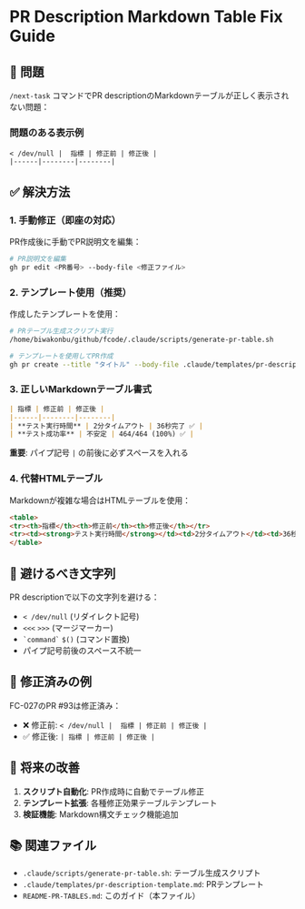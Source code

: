 # PR Description Markdown Table Fix Guide

## 🚨 問題

`/next-task` コマンドでPR descriptionのMarkdownテーブルが正しく表示されない問題：

### 問題のある表示例
```
< /dev/null |  指標 | 修正前 | 修正後 |
|------|--------|--------|
```

## ✅ 解決方法

### 1. 手動修正（即座の対応）

PR作成後に手動でPR説明文を編集：

```bash
# PR説明文を編集
gh pr edit <PR番号> --body-file <修正ファイル>
```

### 2. テンプレート使用（推奨）

作成したテンプレートを使用：

```bash
# PRテーブル生成スクリプト実行
/home/biwakonbu/github/fcode/.claude/scripts/generate-pr-table.sh

# テンプレートを使用してPR作成
gh pr create --title "タイトル" --body-file .claude/templates/pr-description-template.md
```

### 3. 正しいMarkdownテーブル書式

```markdown
| 指標 | 修正前 | 修正後 |
|------|--------|--------|
| **テスト実行時間** | 2分タイムアウト | 36秒完了 ✅ |
| **テスト成功率** | 不安定 | 464/464 (100%) ✅ |
```

**重要**: パイプ記号 `|` の前後に必ずスペースを入れる

### 4. 代替HTMLテーブル

Markdownが複雑な場合はHTMLテーブルを使用：

```html
<table>
<tr><th>指標</th><th>修正前</th><th>修正後</th></tr>
<tr><td><strong>テスト実行時間</strong></td><td>2分タイムアウト</td><td>36秒完了 ✅</td></tr>
</table>
```

## 🔧 避けるべき文字列

PR descriptionで以下の文字列を避ける：

- `< /dev/null` (リダイレクト記号)
- `<<<` `>>>` (マージマーカー)
- `` `command` `` `$()` (コマンド置換)
- パイプ記号前後のスペース不統一

## 📝 修正済みの例

FC-027のPR #93は修正済み：
- ❌ 修正前: `< /dev/null |  指標 | 修正前 | 修正後 |`
- ✅ 修正後: `| 指標 | 修正前 | 修正後 |`

## 🚀 将来の改善

1. **スクリプト自動化**: PR作成時に自動でテーブル修正
2. **テンプレート拡張**: 各種修正効果テーブルテンプレート
3. **検証機能**: Markdown構文チェック機能追加

## 📚 関連ファイル

- `.claude/scripts/generate-pr-table.sh`: テーブル生成スクリプト
- `.claude/templates/pr-description-template.md`: PRテンプレート
- `README-PR-TABLES.md`: このガイド（本ファイル）
